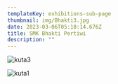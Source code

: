 ```yaml
---
templateKey: exhibitions-sub-page
thumbnail: img/Bhakti3.jpg
date: 2023-03-06T05:10:14.676Z
title: SMK Bhakti Pertiwi
description: ""
---
```

![kuta3](/img/Bhakti2.jpg)

![kuta1](/img/Bhakti1.jpg)

